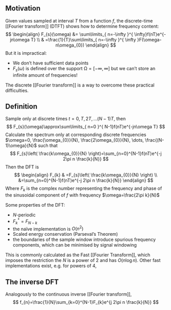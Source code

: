 ## Motivation
Given values sampled at interval $T$ from a function $f$, the discrete-time [[Fourier transform]] (DTFT) shows how to determine frequency content:
$$
\begin{align}
F_{s}(\omega) &= \sum\limits_{ n=-\infty }^{ \infty}f(nT)e^{-jn\omega T} \\
& =\frac{1}{T}\sum\limits_{ n=-\infty }^{ \infty }F(\omega-n\omega_{0})
 \end{align}
$$
But it is impractical:
- We don’t have sufficient data points
- $F_{s}(\omega)$ is defined over the support $\mathbb{\Omega}=[-\infty,\infty]$ but we can’t store an infinite amount of frequencies!

The discrete [[Fourier transform]] is a way to overcome these practical difficulties.

## Definition
Sample only at discrete times $t=0, T, 2T, \dots (N-1)T$, then
$$
F_{s}(\omega)\approx\sum\limits_{ n=0 }^{ N-1}f(nT)e^{-jn\omega T}
$$
Calculate the spectrum only at corresponding discrete frequencies $\omega=0, \frac{\omega_{0}}{N}, \frac{2\omega_{0}}{N}, \dots, \frac{(N-1)\omega}{N}$ such that
$$
F_{s}\left( \frac{k\omega_{0}}{N} \right)=\sum_{n=0}^{N-1}f(nT)e^{-j 2\pi n \frac{k}{N}}
$$
Then the DFT is
$$
\begin{align}
F_{k} & =F_{s}\left( \frac{k\omega_{0}}{N} \right) \\
&=\sum_{n=0}^{N-1}f(nT)e^{-j 2\pi n \frac{k}{N}}
 \end{align}
$$
Where $F_{k}$ is the complex number representing the frequency and phase of the sinusoidal component of $f$ with frequency $\omega=\frac{2\pi k}{N}$

Some properties of the DFT:
- $N$-periodic
- $F_{k}^{*}=F_{N-k}$
- the naïve implementation is $O(n^{2})$
- Scaled energy conservation (Parseval’s Theorem)
- the boundaries of the sample window introduce spurious frequency components, which can be minimised by signal windowing

This is commonly calculated as the Fast [[Fourier Transform]], which imposes the restriction the $N$ is a power of 2 and has $O(n\log n)$. Other fast implementations exist, e.g. for powers of 4,

## The inverse DFT
Analogously to the continuous inverse [[Fourier transform]], 
$$
f_{n}=\frac{1}{N}\sum_{k=0}^{N-1}F_{k}e^{j 2\pi n \frac{k}{N}}
$$
